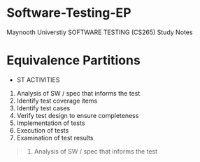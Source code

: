 # Software-Testing-EP

Maynooth Universtiy SOFTWARE TESTING (CS265) Study Notes

# Equivalence Partitions

- ST ACTIVITIES

1. Analysis of SW / spec that informs the test
2. Identify test coverage items
3. Identify test cases
4. Verify test design to ensure completeness
5. Implementation of tests
6. Execution of tests
7. Examination of test results

> 1. Analysis of SW / spec that informs the test
